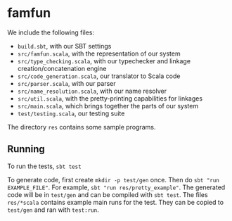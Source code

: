 # famfun

We include the following files:
- `build.sbt`, with our SBT settings
- `src/famfun.scala`, with the representation of our system
- `src/type_checking.scala`, with our typechecker and linkage creation/concatenation engine
- `src/code_generation.scala`, our translator to Scala code
- `src/parser.scala`, with our parser
- `src/name_resolution.scala`, with our name resolver
- `src/util.scala`, with the pretty-printing capabilities for linkages
- `src/main.scala`, which brings together the parts of our system
- `test/testing.scala`, our testing suite

The directory `res` contains some sample programs.

## Running

To run the tests, `sbt test`

To generate code, first create `mkdir -p test/gen` once.
Then do `sbt "run EXAMPLE_FILE"`.
For example, `sbt "run res/pretty_example"`.
The generated code will be in `test/gen` and can be compiled with `sbt test`.
The files `res/*scala` contains example main runs for the test. They can be copied to `test/gen` and ran with `test:run`.
